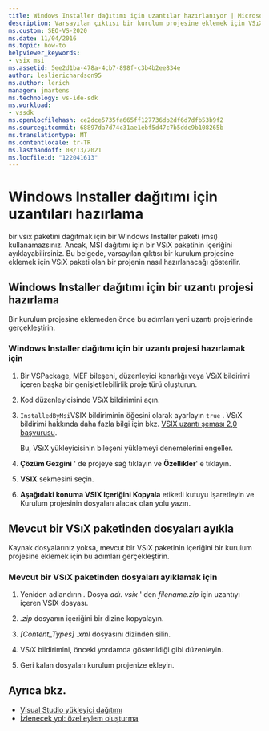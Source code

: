 ```yaml
---
title: Windows Installer dağıtımı için uzantılar hazırlanıyor | Microsoft Docs
description: Varsayılan çıktısı bir kurulum projesine eklemek için VSıX paketi olan bir projeyi nasıl hazırlayacağınızı öğrenin.
ms.custom: SEO-VS-2020
ms.date: 11/04/2016
ms.topic: how-to
helpviewer_keywords:
- vsix msi
ms.assetid: 5ee2d1ba-478a-4cb7-898f-c3b4b2ee834e
author: leslierichardson95
ms.author: lerich
manager: jmartens
ms.technology: vs-ide-sdk
ms.workload:
- vssdk
ms.openlocfilehash: ce2dce5735fa665ff127736db2df6d7dfb53b9f2
ms.sourcegitcommit: 68897da7d74c31ae1ebf5d47c7b5ddc9b108265b
ms.translationtype: MT
ms.contentlocale: tr-TR
ms.lasthandoff: 08/13/2021
ms.locfileid: "122041613"
---
```

# <a name="prepare-extensions-for-windows-installer-deployment"></a>Windows Installer dağıtımı için uzantıları hazırlama
bir vsıx paketini dağıtmak için bir Windows Installer paketi (msı) kullanamazsınız. Ancak, MSI dağıtımı için bir VSıX paketinin içeriğini ayıklayabilirsiniz. Bu belgede, varsayılan çıktısı bir kurulum projesine eklemek için VSıX paketi olan bir projenin nasıl hazırlanacağı gösterilir.

## <a name="prepare-an-extension-project-for-windows-installer-deployment"></a>Windows Installer dağıtımı için bir uzantı projesi hazırlama
 Bir kurulum projesine eklemeden önce bu adımları yeni uzantı projelerinde gerçekleştirin.

### <a name="to-prepare-an-extension-project-for-windows-installer-deployment"></a>Windows Installer dağıtımı için bir uzantı projesi hazırlamak için

1. Bir VSPackage, MEF bileşeni, düzenleyici kenarlığı veya VSıX bildirimi içeren başka bir genişletilebilirlik proje türü oluşturun.

2. Kod düzenleyicisinde VSıX bildirimini açın.

3. `InstalledByMsi`VSIX bildiriminin öğesini olarak ayarlayın `true` . VSıX bildirimi hakkında daha fazla bilgi için bkz. [VSIX uzantı şeması 2,0 başvurusu](../extensibility/vsix-extension-schema-2-0-reference.md).

     Bu, VSıX yükleyicisinin bileşeni yüklemeyi denemelerini engeller.

4. **Çözüm Gezgini** ' de projeye sağ tıklayın ve **Özellikler**' e tıklayın.

5. **VSIX** sekmesini seçin.

6. **Aşağıdaki konuma VSIX Içeriğini Kopyala** etiketli kutuyu Işaretleyin ve Kurulum projesinin dosyaları alacak olan yolu yazın.

## <a name="extract-files-from-an-existing-vsix-package"></a>Mevcut bir VSıX paketinden dosyaları ayıkla
 Kaynak dosyalarınız yoksa, mevcut bir VSıX paketinin içeriğini bir kurulum projesine eklemek için bu adımları gerçekleştirin.

### <a name="to-extract-files-from-an-existing-vsix-package"></a>Mevcut bir VSıX paketinden dosyaları ayıklamak için

1. Yeniden adlandırın *.* Dosya *adı. vsix* ' den *filename.zip* için uzantıyı içeren VSIX dosyası.

2. *.zip* dosyanın içeriğini bir dizine kopyalayın.

3. *[Content_Types] .xml* dosyasını dizinden silin.

4. VSıX bildirimini, önceki yordamda gösterildiği gibi düzenleyin.

5. Geri kalan dosyaları kurulum projenize ekleyin.

## <a name="see-also"></a>Ayrıca bkz.
- [Visual Studio yükleyici dağıtımı](/previous-versions/2kt85ked(v=vs.120))
- [İzlenecek yol: özel eylem oluşturma](/previous-versions/visualstudio/visual-studio-2010/d9k65z2d(v=vs.100))